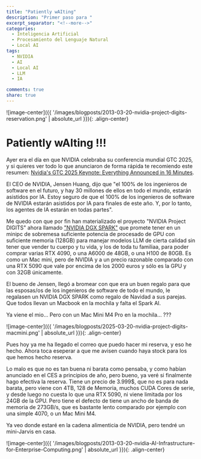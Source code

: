 ```yaml
---
title: "Patiently wAIting"
description: "Primer paso para "
excerpt_separator: "<!--more-->"
categories:
  - Inteligencia Artificial
  - Procesamiento del Lenguaje Natural
  - Local AI
tags:
  - NVIDIA
  - AI
  - Local AI
  - LLM
  - IA

comments: true
share: true
---
```


![image-center]({{ '/images/blogposts/2013-03-20-nvidia-project-digits-reservation.png' | absolute_url }}){: .align-center}

# Patiently wAIting !!!

Ayer era el día en que NVIDIA celebraba su conferencia mundial GTC 2025, y si quieres ver todo lo que anunciaron de forma rápida te recomiendo este resumen: [Nvidia's GTC 2025 Keynote: Everything Announced in 16 Minutes](https://www.youtube.com/watch?v=erhqbyvPesY).

El CEO de NVIDIA, Jensen Huang, dijo que "el 100% de los ingenieros de software en el futuro, y hay 30 millones de ellos en todo el mundo, estarán asistidos por IA. Estoy seguro de que el 100% de los ingenieros de software de NVIDIA estarán asistidos por IA para finales de este año. Y, por lo tanto, los agentes de IA estarán en todas partes".
<!--more-->

Me quedo con que por fin han materializado el proyecto "NVIDIA Project DIGITS" ahora llamado ["NVIDIA DGX SPARK"](https://www.nvidia.com/en-us/products/workstations/dgx-spark/) que promete tener en un minipc de sobremesa suficiente potencia de procesado de GPU con suficiente memoria (128GB) para manejar modelos LLM de cierta calidad sin tener que vender tu cuerpo y tu vida, y los de toda tu familiaa, para poder comprar varias RTX 4090, o una A6000 de 48GB, o una H100 de 80GB. Es como un Mac mini, pero de NVIDIA y a un precio razonable comparado con una RTX 5090 que vale por encima de los 2000 euros y sólo es la GPU y con 32GB únicamente.

El bueno de Jensen, llegó a bromear con que era un buen regalo para que las esposas/os de los ingenieros de software de todo el mundo, le regalasen un NVIDIA DGX SPARK como regalo de Navidad a sus parejas. Que todos llevan un Macbook en la mochila y falta el Spark AI. 

Ya viene el mio... Pero con un Mac Mini M4 Pro en la mochila... ???

![image-center]({{ '/images/blogposts/2025-03-20-nvidia-project-digits-macmini.png' | absolute_url }}){: .align-center}

Pues hoy ya me ha llegado el correo que puedo hacer mi reserva, y eso he hecho. Ahora toca eseperar a que me avisen cuando haya stock para los que hemos hecho reserva.

Lo malo es que no es tan buena ni barata como pensaba, y como habían anunciado en el CES a principios de año, pero bueno, ya veré si finalmente hago efectiva la reserva. Tiene un precio de 3.999$, que no es para nada barata, pero viene con 4TB, 128 de Memoria, muchos CUDA Cores de serie, y desde luego no cuesta lo que una RTX 5090, ni viene limitada por los 24GB de la GPU. Pero tiene el defecto de tiene un ancho de banda de memoria de 273GB/s, que es bastante lento comparado por ejemplo con una simple 4070, o un Mac Mini M4. 

Ya veo donde estaré en la cadena alimenticia de NVIDIA, pero tendré un mini-Jarvis en casa.

![image-center]({{ '/images/blogposts/2013-03-20-nvidia-AI-Infrastructure-for-Enterprise-Computing.png' | absolute_url }}){: .align-center}
